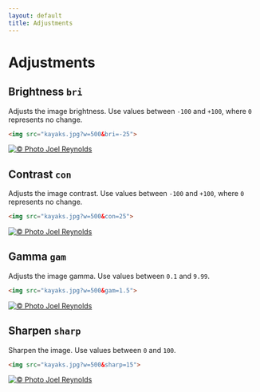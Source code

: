 ```yaml
---
layout: default
title: Adjustments
---
```


# Adjustments

## Brightness `bri`

Adjusts the image brightness. Use values between `-100` and `+100`, where `0` represents no change.

~~~ html
<img src="kayaks.jpg?w=500&bri=-25">
~~~

[![© Photo Joel Reynolds](https://glide.herokuapp.com/2.0/kayaks.jpg?w=500&bri=-25)](https://glide.herokuapp.com/2.0/kayaks.jpg?w=500&bri=-25)

## Contrast `con`

Adjusts the image contrast. Use values between `-100` and `+100`, where `0` represents no change.

~~~ html
<img src="kayaks.jpg?w=500&con=25">
~~~

[![© Photo Joel Reynolds](https://glide.herokuapp.com/2.0/kayaks.jpg?w=500&con=25)](https://glide.herokuapp.com/2.0/kayaks.jpg?w=500&con=25)

## Gamma `gam`

Adjusts the image gamma. Use values between `0.1` and `9.99`.

~~~ html
<img src="kayaks.jpg?w=500&gam=1.5">
~~~

[![© Photo Joel Reynolds](https://glide.herokuapp.com/2.0/kayaks.jpg?w=500&gam=1.5)](https://glide.herokuapp.com/2.0/kayaks.jpg?w=500&gam=1.5)

## Sharpen `sharp`

Sharpen the image. Use values between `0` and `100`.

~~~ html
<img src="kayaks.jpg?w=500&sharp=15">
~~~

[![© Photo Joel Reynolds](https://glide.herokuapp.com/2.0/kayaks.jpg?w=500&sharp=15)](https://glide.herokuapp.com/2.0/kayaks.jpg?w=500&sharp=15)